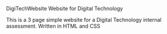 DigiTechWebsite
Website for Digital Technology

This is a 3 page simple website for a Digital Technology internal assessment. Written in HTML and CSS
